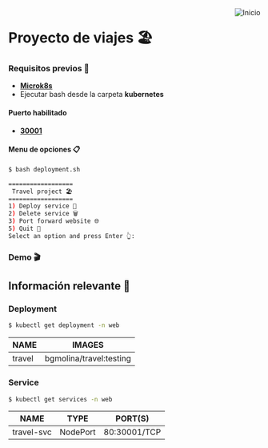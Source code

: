 <a href="README.md">
  <img
    align="right"
    src="https://img.shields.io/badge/Inicio-161b22?style=for-the-badge&logoColor=white&logo=github"
    alt="Inicio"
  />
</a>

# Proyecto de viajes 🏖️

### Requisitos previos 📝
- [**Microk8s**](https://microk8s.io/docs/getting-started)
- Ejecutar bash desde la carpeta **kubernetes**

#### Puerto habilitado
- [**30001**](http://localhost:30001)

#### Menu de opciones 📋
```bash
$ bash deployment.sh
```
```bash
==================
 Travel project 🏖️
==================
1) Deploy service 🚀
2) Delete service 🗑️
3) Port forward website 🌐
5) Quit 👋
Select an option and press Enter 👆: 
```

### Demo 🎬
<!-- <img width="500" src="./demo/kubernetes.gif"/> -->

## Información relevante 📑
### Deployment
```bash
$ kubectl get deployment -n web
```
| NAME       | IMAGES                  |
| ---------- | ----------------------- |
| travel     | bgmolina/travel:testing |

### Service
```bash
$ kubectl get services -n web
```
| NAME           | TYPE     | PORT(S)      |
| -------------- | -------- | ------------ |
| travel-svc     | NodePort | 80:30001/TCP |
